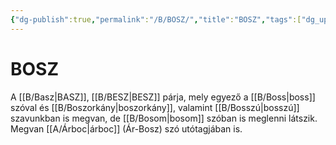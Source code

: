 ```yaml
---
{"dg-publish":true,"permalink":"/B/BOSZ/","title":"BOSZ","tags":["dg_uploaded"],"created":"2023-10-11T06:32","updated":"2023-10-25T01:06"}
---
```



# BOSZ

A [[B/Basz\|BASZ]], [[B/BESZ\|BESZ]] párja, mely egyező a [[B/Boss\|boss]] szóval és [[B/Boszorkány\|boszorkány]], valamint [[B/Bosszú\|bosszú]] szavunkban is megvan, de [[B/Bosom\|bosom]] szóban is meglenni látszik.  
Megvan [[A/Árboc\|árboc]] (Ár-Bosz) szó utótagjában is.  